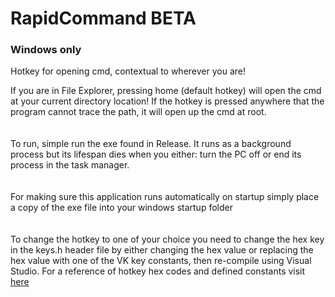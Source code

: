 # RapidCommand BETA
### Windows only

Hotkey for opening cmd, contextual to wherever you are!

If you are in File Explorer, pressing home (default hotkey) will open the cmd at your current directory location!
If the hotkey is pressed anywhere that the program cannot trace the path, it will open up the cmd at root.
<br><br><br>
To run, simple run the exe found in Release. It runs as a background process but its lifespan dies when you either: 
turn the PC off or end its process in the task manager.
<br><br><br>
For making sure this application runs automatically on startup simply place a copy of the exe file into your windows startup folder
<br><br><br>
To change the hotkey to one of your choice you need to change the hex key in the keys.h header file 
by either changing the hex value or replacing the hex value with one of the VK key constants,
then re-compile using Visual Studio.
For a reference of hotkey hex codes and defined constants visit <a href="https://msdn.microsoft.com/en-GB/library/ms927178.aspx">here</a>

